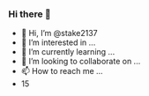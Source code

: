 ### Hi there 👋
- 👋 Hi, I’m @stake2137
- 👀 I’m interested in ...
- 🌱 I’m currently learning ...
- 💞️ I’m looking to collaborate on ...
- 📫 How to reach me ...
- 15
<!--
**Themanhdh/themanhdh** is a ✨ _special_ ✨ repository because its `README.md` (this file) appears on your GitHub profile.


